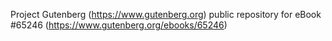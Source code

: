 Project Gutenberg (https://www.gutenberg.org) public repository for
eBook #65246 (https://www.gutenberg.org/ebooks/65246)
